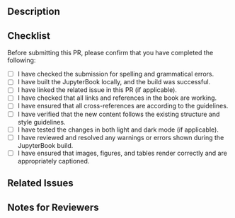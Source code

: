 ## Description

<!-- Provide a brief description of the changes introduced in this PR. -->

## Checklist

Before submitting this PR, please confirm that you have completed the following:

- [ ] I have checked the submission for spelling and grammatical errors.
- [ ] I have built the JupyterBook locally, and the build was successful.
- [ ] I have linked the related issue in this PR (if applicable).
- [ ] I have checked that all links and references in the book are working.
- [ ] I have ensured that all cross-references are according to the guidelines.
- [ ] I have verified that the new content follows the existing structure and style guidelines.
- [ ] I have tested the changes in both light and dark mode (if applicable).
- [ ] I have reviewed and resolved any warnings or errors shown during the JupyterBook build.
- [ ] I have ensured that images, figures, and tables render correctly and are appropriately captioned.

## Related Issues

<!-- Mention related issues here. Example: Fixes #123, Closes #456 -->

## Notes for Reviewers

<!-- Add any additional context, questions, or details for reviewers here. -->
